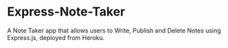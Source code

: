 # Express-Note-Taker
A Note Taker app that allows users to Write, Publish and Delete Notes using Express.js, deployed from Heroku.
